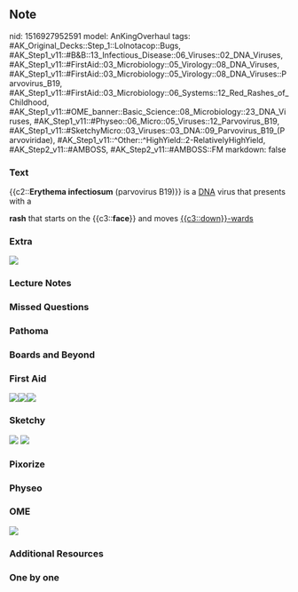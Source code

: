 ## Note
nid: 1516927952591
model: AnKingOverhaul
tags: #AK_Original_Decks::Step_1::Lolnotacop::Bugs, #AK_Step1_v11::#B&B::13_Infectious_Disease::06_Viruses::02_DNA_Viruses, #AK_Step1_v11::#FirstAid::03_Microbiology::05_Virology::08_DNA_Viruses, #AK_Step1_v11::#FirstAid::03_Microbiology::05_Virology::08_DNA_Viruses::Parvovirus_B19, #AK_Step1_v11::#FirstAid::03_Microbiology::06_Systems::12_Red_Rashes_of_Childhood, #AK_Step1_v11::#OME_banner::Basic_Science::08_Microbiology::23_DNA_Viruses, #AK_Step1_v11::#Physeo::06_Micro::05_Viruses::12_Parvovirus_B19, #AK_Step1_v11::#SketchyMicro::03_Viruses::03_DNA::09_Parvovirus_B19_(Parvoviridae), #AK_Step1_v11::^Other::^HighYield::2-RelativelyHighYield, #AK_Step2_v11::#AMBOSS, #AK_Step2_v11::#AMBOSS::FM
markdown: false

### Text
{{c2::<b>Erythema infectiosum</b> (parvovirus B19)}} is a
<u>DNA</u> virus that presents with a
<div>
  <b>rash</b> that starts on the {{c3::<b>face</b>}} and moves
  <u>{{c3::down}}-wards</u>
</div>

### Extra
<img src="paste-7537667604961.jpg">

### Lecture Notes


### Missed Questions


### Pathoma


### Boards and Beyond


### First Aid
<img src="paste-129506148876291.jpg"><img src=
"paste-127032247713795.jpg"><img src="paste-132160438665219.jpg">

### Sketchy
<img src="paste-39101382262787.jpg"> <img src=
"paste-4beac16daacf06d595a3b9cb0a19c68dbe7e0073.png">

### Pixorize


### Physeo


### OME
<div class="ome-widget">
  <a href=
  "https://onlinemeded.org/spa/microbiology/dna-viruses/acquire?ref=anki">
  <img src="_OME_AnkiFlashcards_Lesson_4.png"></a>
</div>

### Additional Resources


### One by one


